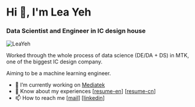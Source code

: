 # Hi 👋, I'm Lea Yeh

### Data Scientist and Engineer in IC design house
![LeaYeh](https://komarev.com/ghpvc/?username=LeaYeh&color=brightgreen&style=flat)

Worked through the whole process of data science (DE/DA + DS) in MTK, one of the biggest IC design company.

Aiming to be a machine learning engineer.

- 🔭 I’m currently working on [Mediatek](https://en.wikipedia.org/wiki/MediaTek)
- 📄 Know about my experiences [[resume-en](https://www.linkedin.com/in/lea-yeh-60296b74/overlay/1635502560909/single-media-viewer/?type=DOCUMENT&profileId=ACoAAA_N36IBghgozuvjrfkma6-7er4-Bp4kkhQ)] [[resume-cn](https://www.cakeresume.com/smile2140-63dc54-1d482e)]
- 📫 How to reach me [[mail](lea.yeh.ml@gmail.com)] [[linkedin](https://www.linkedin.com/in/lea-yeh-60296b74/)]


<!--
**LeaYeh/LeaYeh** is a ✨ _special_ ✨ repository because its `README.md` (this file) appears on your GitHub profile.

Here are some ideas to get you started:

- 🔭 I’m currently working on ...
- 🌱 I’m currently learning ...
- 👯 I’m looking to collaborate on ...
- 🤔 I’m looking for help with ...
- 💬 Ask me about ...
- 📫 How to reach me: ...
- 😄 Pronouns: ...
- ⚡ Fun fact: ...
-->
